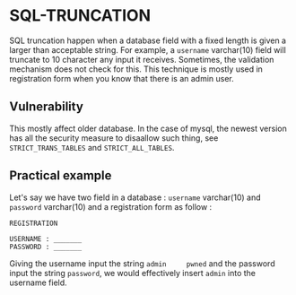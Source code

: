 SQL-TRUNCATION
====

SQL truncation happen when a database field with a fixed length is given a larger than acceptable string. For example, a `username` varchar(10) field will truncate to 10 character any input it receives. Sometimes, the validation mechanism does not check for this. This technique is mostly used in registration form when you know that there is an admin user.

Vulnerability
-----
This mostly affect older database. In the case of mysql, the newest version has all the security measure to disaallow such thing, see `STRICT_TRANS_TABLES` and `STRICT_ALL_TABLES`.

Practical example
------

Let's say we have two field in a database : `username` varchar(10) and `password` varchar(10) and a registration form as follow :

```
REGISTRATION

USERNAME : _______
PASSWORD : _______
```

Giving the username input the string `admin     pwned` and the password input the string `password`, we would effectively insert `admin` into the username field.
